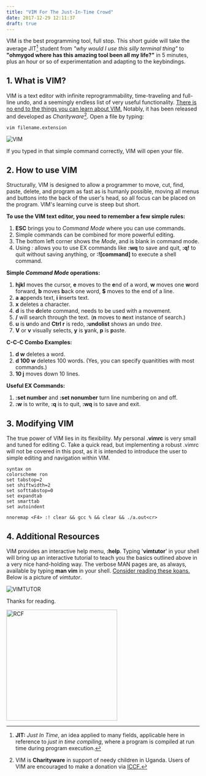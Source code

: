 ```yaml
---
title: "VIM For The Just-In-Time Crowd"
date: 2017-12-29 12:11:37
draft: true
---
```


VIM is the best programming tool, full stop. This short guide will take the average JIT[^1] student from _"why would I use this silly terminal thing"_ to **"ohmygod where has this amazing tool been all my life?"** in 5 minutes, plus an hour or so of experimentation and adapting to the keybindings.

## 1. What is VIM?

VIM is a text editor with infinite reprogrammability, time-traveling and full-line undo, and a seemingly endless list of very useful functionality. [There is no end to the things you can learn about VIM.](https://sanctum.geek.nz/arabesque/vim-koans/) Notably, it has been released and developed as _Charityware_[^2]. Open a file by typing:

```shell
vim filename.extension
```

![VIM](/legacy/VimScreenshot.png)

If you typed in that simple command correctly, VIM will open your file.

## 2. How to use VIM

Structurally, VIM is designed to allow a programmer to move, cut, find, paste, delete, and program as fast as is humanly possible, moving all menus and buttons into the back of the user's head, so all focus can be placed on the program. VIM's learning curve is steep but short.

**To use the VIM text editor, you need to remember a few simple rules:**

1. **ESC** brings you to _Command Mode_ where you can use commands.
2. Simple commands can be combined for more powerful editing.
3. The bottom left corner shows the _Mode_, and is blank in command mode.
4. Using _:_ allows you to use EX commands like **:wq** to save and quit, **:q!** to quit without saving anything, or **:![command]** to execute a shell command.

**Simple _Command Mode_ operations:**

1. **hjkl** moves the cursor, **e** moves to the **e**nd of a word, **w** moves one **w**ord forward, **b** moves **b**ack one word, **\$** moves to the end of a line.
2. **a** **a**ppends text, **i** **i**nserts text.
3. **x** deletes a character.
4. **d** is the **d**elete command, needs to be used with a movement.
5. **/** will search through the text. (**n** moves to **n**ext instance of search.)
6. **u** is **u**ndo and **Ctrl r** is redo, **:undolist** shows an undo _tree_.
7. **V** or **v** visually selects, **y** is **y**ank, **p** is **p**aste.

**C-C-C Combo Examples:**

1. **d w** deletes a word.
2. **d 100 w** deletes 100 words. (Yes, you can specify quanitities with most commands.)
3. **10 j** moves down 10 lines.

**Useful EX Commands:**

1. **:set number** and **:set nonumber** turn line numbering on and off.
2. **:w** is to write, **:q** is to quit, **:wq** is to save and exit.

## 3. Modifying VIM

The true power of VIM lies in its flexibility. My personal **.vimrc** is very small and tuned for editing C. Take a quick read, but implementing a robust .vimrc will not be covered in this post, as it is intended to introduce the user to simple editing and navigation within VIM.

```vimrc
syntax on
colorscheme ron
set tabstop=2
set shiftwidth=2
set softtabstop=0
set expandtab
set smarttab
set autoindent

nnoremap <F4> :! clear && gcc % && clear && ./a.out<cr>
```

## 4. Additional Resources

VIM provides an interactive help menu, **:help**. Typing '**vimtutor**' in your shell will bring up an interactive tutorial to teach you the basics outlined above in a very nice hand-holding way. The verbose MAN pages are, as always, available by typing **man vim** in your shell. [Consider reading these koans.](https://sanctum.geek.nz/arabesque/vim-koans/) Below is a picture of _vimtutor_.

![VIMTUTOR](/legacy/VimTutorScreenshot.png)

Thanks for reading.

<img src="/legacy/art/s.png" alt="RCF" style="border-radius:0; width: 289px;"/>

[^1]: **JIT:** _Just In Time_, an idea applied to many fields, applicable here in reference to _just in time compiling_, where a program is compiled at run time during program execution.
[^2]: VIM is **Charityware** in support of needy children in Uganda. Users of VIM are encouraged to make a donation via [ICCF.](http://www.vim.org/iccf/)
